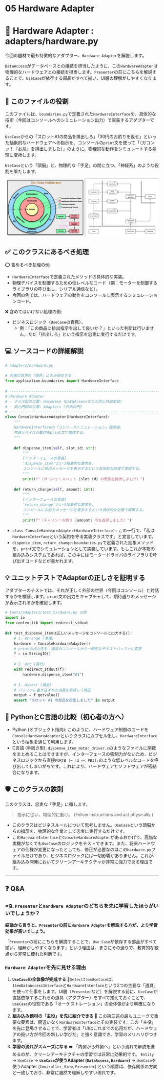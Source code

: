 # 05 Hardware Adapter

# 🤖 Hardware Adapter : adapters/hardware.py

今回の題材で最も特徴的なアダプター、`Hardware Adapter`を解説します。

`DataAccess`がデータベースとの接続を担当したように、この`HardwareAdapter`は物理的なハードウェアとの接続を担当します。`Presenter`の前にこちらを解説することで、`UseCase`が依存する部品がすべて揃い、UI層の理解がしやすくなります。

## 🎯 このファイルの役割

このファイルは、`boundaries.py`で定義された`HardwareInterface`を、具体的な技術（今回はコンソールへのシミュレーション出力）で実装するアダプターです。

`UseCase`からの「スロットA1の商品を排出しろ」「30円のお釣りを返せ」といった抽象的なハードウェアへの指示を、コンソールの`print`文を使って「（ガコンッ！『お茶』を排出しました）」のように、物理的な動作をシミュレートする処理に変換します。

`UseCase`という「頭脳」と、物理的な「手足」の間に立つ、「神経系」のような役割を果たします。

![クリーンアーキテクチャ](../クリーンアーキテクチャ.png)

## ✅ このクラスにあるべき処理

⭕️ 含めるべき処理の例:

- `HardwareInterface`で定義されたメソッドの具体的な実装。
- 物理デバイスを制御するための低レベルなコード（例：モーターを制御するライブラリの呼び出し、シリアル通信など）。
- 今回の例では、ハードウェアの動作をコンソールに表示するシミュレーションコード。

❌ 含めてはいけない処理の例:

- ビジネスロジック（`UseCase`の責務）。
    - 例：「この商品に排出指示を出して良いか？」といった判断は行いません。ただ「排出しろ」という指示を忠実に実行するだけです。

## 💻 ソースコードの詳細解説

```python
# adapters/hardware.py

# 内側の世界の「境界」にのみ依存する
from application.boundaries import HardwareInterface

# -----------------------------------------------------------------------------
# Hardware Adapter
# - クラス図の位置: Hardware (DataAccessなどと同じ外部実装)
# - 同心円図の位置: Adapters (外側の円)
# -----------------------------------------------------------------------------
class ConsoleHardwareAdapter(HardwareInterface):
    """
    HardwareInterfaceの「コンソールシミュレーション」版実装。
    物理デバイスの動作をprint文で模倣する。
    """

    def dispense_item(self, slot_id: str):
        """
        [インターフェースの実装]
        'dispense_item'という抽象的な要求を、
        コンソールに排出メッセージを表示するという具体的な処理で実現する。
        """
        print(f"（ガコンッ！スロット {slot_id} の商品を排出しました）")

    def return_change(self, amount: int):
        """
        [インターフェースの実装]
        'return_change'という抽象的な要求を、
        コンソールにお釣りメッセージを表示するという具体的な処理で実現する。
        """
        print(f"（チャリン！お釣り {amount} 円を返却しました）")

```

- `class ConsoleHardwareAdapter(HardwareInterface):`
この一行で、「私は`HardwareInterface`という契約を守る実装クラスです」と宣言しています。
- `dispense_item`, `return_change`: `boundaries.py`で定義された抽象メソッドを、`print`文でシミュレーションとして実装しています。もしこれが本物の組み込みシステムであれば、この中にはモータードライバのライブラリを呼び出すコードなどが書かれます。

## 💡 ユニットテストでAdapterの正しさを証明する

アダプターのテストでは、それが正しく外部の世界（今回はコンソール）と対話するかを検証します。`print`文の出力をキャプチャして、期待通りのメッセージが表示されるかを確認します。

```python
# tests/adapters/test_hardware.py の例
import io
from contextlib import redirect_stdout

def test_dispense_itemは正しいメッセージをコンソールに出力する():
    # 1. Arrange (準備)
    hardware = ConsoleHardwareAdapter()
    # printの出力先を、通常のコンソールから一時的なテキストバッファに変更
    f = io.StringIO()

    # 2. Act (実行)
    with redirect_stdout(f):
        hardware.dispense_item("A1")

    # 3. Assert (検証)
    # バッファに書き込まれた内容を取得して検証
    output = f.getvalue()
    assert "スロット A1 の商品を排出しました" in output

```

## 🐍 PythonとC言語の比較（初心者の方へ）

- Python (オブジェクト指向): このように、ハードウェア制御のコードを`ConsoleHardwareAdapter`というクラスにカプセル化し、`HardwareInterface`という抽象を通じて利用します。
- C言語 (手続き型): `dispense_item_motor_driver.c`のようなファイルに関数をまとめることはできますが、インターフェースの強制力がないため、ビジネスロジックから直接`PORTB |= (1 << PB3);`のような低レベルなコードを呼び出してしまいがちです。これにより、ハードウェアとソフトウェアが密結合になります。

## 🛡️ このクラスの鉄則

このクラスは、忠実な「手足」に徹します。

> 指示に従い、物理的に動け。 (Follow instructions and act physically.)
> 
- このクラスはビジネスルールについて思考しません。`UseCase`という頭脳からの指示を、物理的な作業として忠実に実行するだけです。
- この`HardwareInterface`と`ConsoleHardwareAdapter`があるおかげで、高価な実機がなくても`UseCase`のロジックをテストできます。また、将来ハードウェアの仕様が変更になったとしても、修正が必要なのはこの`hardware.py`ファイルだけであり、ビジネスロジックには一切影響がありません。これが、組み込み開発においてクリーンアーキテクチャが非常に強力である理由です。

---

## ❓ Q\&A

### *Q. `Presenter`と`Hardware Adapter`のどちらを先に学習したほうがいいでしょうか？

**結論から言うと、`Presenter`の前に`Hardware Adapter`を解説する方が、より学習効果が高いでしょう。**

「`Presenter`の前にこちらを解説することで、`Use Case`が依存する部品がすべて揃い、理解がしやすくなります」という理由は、まさにその通りで、教育的な観点から非常に優れた判断です。

### `Hardware Adapter`を先に見せる理由

1. **`UseCase`の全体像が完成する 🧩**`SelectItemUseCase`は、`ItemDataAccessInterface`と`HardwareInterface`という2つの主要な「道具」を使って仕事をします。UI層（`Presenter`など）を解説する前に、`UseCase`が直接依存するこれらの道具（アダプター）をすべて揃えておくことで、`UseCase`の役割である「オーケストレーション」の全体像がより明確になります。
2. **組み込み題材の「主役」を先に紹介できる 🤖**
この第三巡の最もユニークで重要な要素は、間違いなく`HardwareInterface`とその実装です。この「主役」を先に登場させることで、学習者は「UIはこれまでの応用だが、ハードウェアの扱い方が今回の新しい学びだ」と強く意識でき、学習のメリハリがつきます。
3. **学習の流れがスムーズになる ➡️**
「内側から外側へ」という流れで解説を進めるのが、クリーンアーキテクチャの学習では非常に効果的です。
`Entity` → `UseCase` → **`UseCase`が使うAdapter (`DataAccess`, `Hardware`)** → `UseCase`を使うAdapter (`Controller`, `View`, `Presenter`) という順番は、依存関係の方向と一致しており、非常に自然で理解しやすい流れです。